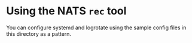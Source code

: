 # Using the NATS `rec` tool

You can configure systemd and logrotate using the sample config files in this directory as a pattern.
